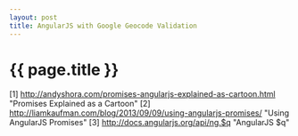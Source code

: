 ```yaml
---
layout: post
title: AngularJS with Google Geocode Validation
---
```


{{ page.title }}
================


[1] http://andyshora.com/promises-angularjs-explained-as-cartoon.html "Promises Explained as a Cartoon"
[2] http://liamkaufman.com/blog/2013/09/09/using-angularjs-promises/ "Using AngularJS Promises"
[3] http://docs.angularjs.org/api/ng.$q "AngularJS $q"
